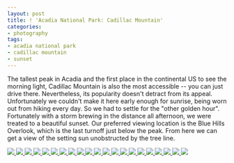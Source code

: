 ```yaml
---
layout: post
title: ! 'Acadia National Park: Cadillac Mountain'
categories:
- photography
tags:
- acadia national park
- cadillac mountain
- sunset
---
```

The tallest peak in Acadia and the first place in the continental US to see the morning light, Cadillac Mountain is also the most accessible -- you can just drive there.  Nevertheless, its popularity doesn't detract from its appeal.  Unfortunately we couldn't make it here early enough for sunrise, being worn out from hiking every day. So we had to settle for the "other golden hour".  Fortunately with a storm brewing in the distance all afternoon, we were treated to a beautiful sunset.  Our preferred viewing location is the Blue Hills Overlook, which is the last turnoff just below the peak. From here we can get a view of the setting sun unobstructed by the tree line.

<!-- Darkbox -->
<div class="darkbox">
<a href="https://dl.dropboxusercontent.com/u/52804626/acadia-cadillac/dsc_5356.jpg" data-darkbox="acadia-cadillac">
  <img src="https://dl.dropboxusercontent.com/u/52804626/acadia-cadillac/thumbs/dsc_5356.jpg" />
</a>
<a href="https://dl.dropboxusercontent.com/u/52804626/acadia-cadillac/dsc_5358.jpg" data-darkbox="acadia-cadillac">
  <img src="https://dl.dropboxusercontent.com/u/52804626/acadia-cadillac/thumbs/dsc_5358.jpg" />
</a>
<a href="https://dl.dropboxusercontent.com/u/52804626/acadia-cadillac/dsc_5369.jpg" data-darkbox="acadia-cadillac">
  <img src="https://dl.dropboxusercontent.com/u/52804626/acadia-cadillac/thumbs/dsc_5369.jpg" />
</a>
<a href="https://dl.dropboxusercontent.com/u/52804626/acadia-cadillac/dsc_5376.jpg" data-darkbox="acadia-cadillac">
  <img src="https://dl.dropboxusercontent.com/u/52804626/acadia-cadillac/thumbs/dsc_5376.jpg" />
</a>
<a href="https://dl.dropboxusercontent.com/u/52804626/acadia-cadillac/dsc_5377.jpg" data-darkbox="acadia-cadillac">
  <img src="https://dl.dropboxusercontent.com/u/52804626/acadia-cadillac/thumbs/dsc_5377.jpg" />
</a>
<a href="https://dl.dropboxusercontent.com/u/52804626/acadia-cadillac/dsc_5384.jpg" data-darkbox="acadia-cadillac">
  <img src="https://dl.dropboxusercontent.com/u/52804626/acadia-cadillac/thumbs/dsc_5384.jpg" />
</a>
<a href="https://dl.dropboxusercontent.com/u/52804626/acadia-cadillac/dsc_5387.jpg" data-darkbox="acadia-cadillac">
  <img src="https://dl.dropboxusercontent.com/u/52804626/acadia-cadillac/thumbs/dsc_5387.jpg" />
</a>
<a href="https://dl.dropboxusercontent.com/u/52804626/acadia-cadillac/dsc_5389.jpg" data-darkbox="acadia-cadillac">
  <img src="https://dl.dropboxusercontent.com/u/52804626/acadia-cadillac/thumbs/dsc_5389.jpg" />
</a>
<a href="https://dl.dropboxusercontent.com/u/52804626/acadia-cadillac/dsc_5397.jpg" data-darkbox="acadia-cadillac">
  <img src="https://dl.dropboxusercontent.com/u/52804626/acadia-cadillac/thumbs/dsc_5397.jpg" />
</a>
<a href="https://dl.dropboxusercontent.com/u/52804626/acadia-cadillac/dsc_5404.jpg" data-darkbox="acadia-cadillac">
  <img src="https://dl.dropboxusercontent.com/u/52804626/acadia-cadillac/thumbs/dsc_5404.jpg" />
</a>
<a href="https://dl.dropboxusercontent.com/u/52804626/acadia-cadillac/dsc_5410.jpg" data-darkbox="acadia-cadillac">
  <img src="https://dl.dropboxusercontent.com/u/52804626/acadia-cadillac/thumbs/dsc_5410.jpg" />
</a>
<a href="https://dl.dropboxusercontent.com/u/52804626/acadia-cadillac/dsc_5416.jpg" data-darkbox="acadia-cadillac">
  <img src="https://dl.dropboxusercontent.com/u/52804626/acadia-cadillac/thumbs/dsc_5416.jpg" />
</a>
<a href="https://dl.dropboxusercontent.com/u/52804626/acadia-cadillac/dsc_5420.jpg" data-darkbox="acadia-cadillac">
  <img src="https://dl.dropboxusercontent.com/u/52804626/acadia-cadillac/thumbs/dsc_5420.jpg" />
</a>
<a href="https://dl.dropboxusercontent.com/u/52804626/acadia-cadillac/dsc_5427.jpg" data-darkbox="acadia-cadillac">
  <img src="https://dl.dropboxusercontent.com/u/52804626/acadia-cadillac/thumbs/dsc_5427.jpg" />
</a>
<a href="https://dl.dropboxusercontent.com/u/52804626/acadia-cadillac/dsc_5430.jpg" data-darkbox="acadia-cadillac">
  <img src="https://dl.dropboxusercontent.com/u/52804626/acadia-cadillac/thumbs/dsc_5430.jpg" />
</a>
<a href="https://dl.dropboxusercontent.com/u/52804626/acadia-cadillac/dsc_5916.jpg" data-darkbox="acadia-cadillac">
  <img src="https://dl.dropboxusercontent.com/u/52804626/acadia-cadillac/thumbs/dsc_5916.jpg" />
</a>
<a href="https://dl.dropboxusercontent.com/u/52804626/acadia-cadillac/dsc_5918.jpg" data-darkbox="acadia-cadillac">
  <img src="https://dl.dropboxusercontent.com/u/52804626/acadia-cadillac/thumbs/dsc_5918.jpg" />
</a>
<a href="https://dl.dropboxusercontent.com/u/52804626/acadia-cadillac/dsc_5936.jpg" data-darkbox="acadia-cadillac">
  <img src="https://dl.dropboxusercontent.com/u/52804626/acadia-cadillac/thumbs/dsc_5936.jpg" />
</a>
<a href="https://dl.dropboxusercontent.com/u/52804626/acadia-cadillac/dsc_5946.jpg" data-darkbox="acadia-cadillac">
  <img src="https://dl.dropboxusercontent.com/u/52804626/acadia-cadillac/thumbs/dsc_5946.jpg" />
</a>
<a href="https://dl.dropboxusercontent.com/u/52804626/acadia-cadillac/dsc_5957.jpg" data-darkbox="acadia-cadillac">
  <img src="https://dl.dropboxusercontent.com/u/52804626/acadia-cadillac/thumbs/dsc_5957.jpg" />
</a>
<a href="https://dl.dropboxusercontent.com/u/52804626/acadia-cadillac/dsc_5966.jpg" data-darkbox="acadia-cadillac">
  <img src="https://dl.dropboxusercontent.com/u/52804626/acadia-cadillac/thumbs/dsc_5966.jpg" />
</a>

</div>
<!-- End darkbox -->